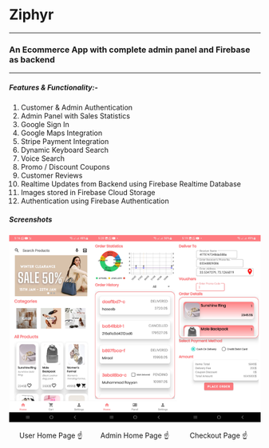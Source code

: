 # Ziphyr
---
### An Ecommerce App with complete admin panel and Firebase as backend
---
##### Features & Functionality:-
1) Customer & Admin Authentication
2) Admin Panel with Sales Statistics
3) Google Sign In
4) Google Maps Integration
5) Stripe Payment Integration
6) Dynamic Keyboard Search
7) Voice Search
8) Promo / Discount Coupons
9) Customer Reviews
10) Realtime Updates from Backend using Firebase Realtime Database
11) Images stored in Firebase Cloud Storage
12) Authentication using Firebase Authentication

##### Screenshots

<div style="display: flex; justify-content: space-between;">

<div style="text-align: center;">
    <img src="https://github.com/Rayan-Mansoor/Android-Ecommerce-App-With-Admin-Panel/blob/e4197213a7be996bd702e8aea760566433a009f7/Screenshots/Client%20Home.jpg" alt="User Home Page" width="200">
    <p>User Home Page ☝️</p>
</div>

<div style="text-align: center;">
    <img src="https://github.com/Rayan-Mansoor/Android-Ecommerce-App-With-Admin-Panel/blob/d8b5109c48ee421b0966f1ff73b4e03a5398d134/Screenshots/Admin%20Home.jpg" alt="Admin Home Page" width="200">
    <p>Admin Home Page ☝️</p>
</div>

<div style="text-align: center;">
    <img src="https://github.com/Rayan-Mansoor/Android-Ecommerce-App-With-Admin-Panel/blob/d8b5109c48ee421b0966f1ff73b4e03a5398d134/Screenshots/Checkout.jpg" alt="Checkout Page" width="200">
    <p>Checkout Page ☝️</p>
</div>

</div>

